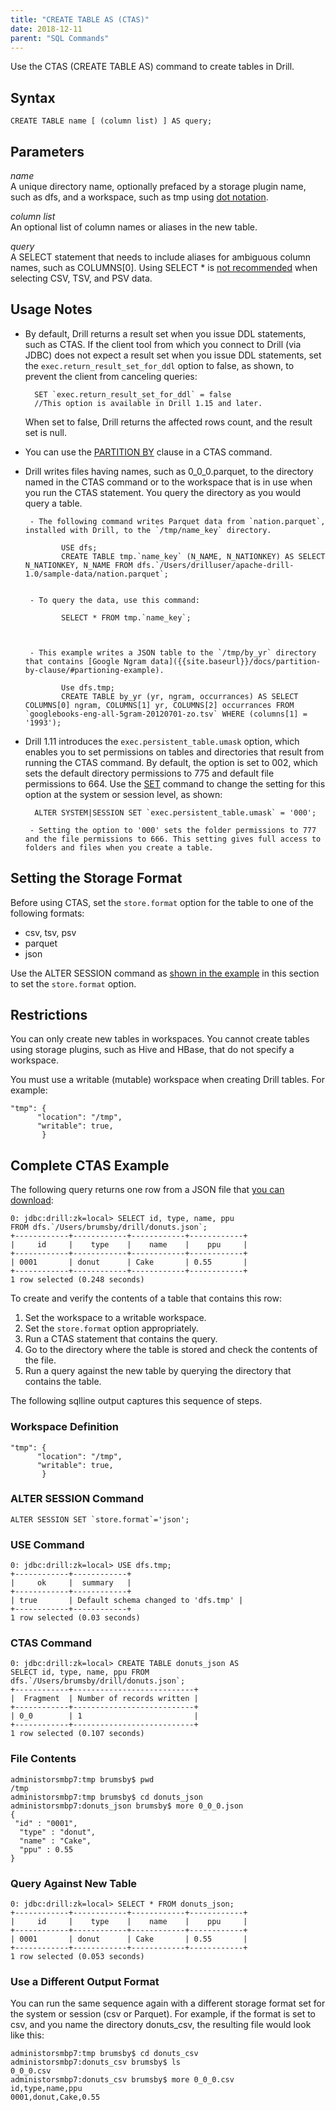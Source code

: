 ```yaml
---
title: "CREATE TABLE AS (CTAS)"
date: 2018-12-11
parent: "SQL Commands"
---
```

Use the CTAS (CREATE TABLE AS) command to create tables in Drill.

## Syntax

    CREATE TABLE name [ (column list) ] AS query;  

## Parameters
*name*  
A unique directory name, optionally prefaced by a storage plugin name, such as dfs, and a workspace, such as tmp using [dot notation]({{site.baseurl}}/docs/workspaces).  
  
*column list*  
An optional list of column names or aliases in the new table.  
  
*query*  
A SELECT statement that needs to include aliases for ambiguous column names, such as COLUMNS[0]. Using SELECT * is [not recommended]({{site.baseurl}}/docs/text-files-csv-tsv-psv/#tips-for-performant-querying) when selecting CSV, TSV, and PSV data.  

## Usage Notes  

- By default, Drill returns a result set when you issue DDL statements, such as CTAS. If the client tool from which you connect to Drill (via JDBC) does not expect a result set when you issue DDL statements, set the `exec.return_result_set_for_ddl` option to false, as shown, to prevent the client from canceling queries:  

		SET `exec.return_result_set_for_ddl` = false  
		//This option is available in Drill 1.15 and later.   

	When set to false, Drill returns the affected rows count, and the result set is null.  

- You can use the [PARTITION BY]({{site.baseurl}}/docs/partition-by-clause) clause in a CTAS command.  

- Drill writes files having names, such as 0_0_0.parquet, to the directory named in the CTAS command or to the workspace that is in use when you run the CTAS statement. You query the directory as you would query a table.  

       - The following command writes Parquet data from `nation.parquet`, installed with Drill, to the `/tmp/name_key` directory.

              USE dfs;
              CREATE TABLE tmp.`name_key` (N_NAME, N_NATIONKEY) AS SELECT N_NATIONKEY, N_NAME FROM dfs.`/Users/drilluser/apache-drill-1.0/sample-data/nation.parquet`;  


       - To query the data, use this command:

              SELECT * FROM tmp.`name_key`;



       - This example writes a JSON table to the `/tmp/by_yr` directory that contains [Google Ngram data]({{site.baseurl}}/docs/partition-by-clause/#partioning-example).

              Use dfs.tmp;
              CREATE TABLE by_yr (yr, ngram, occurrances) AS SELECT COLUMNS[0] ngram, COLUMNS[1] yr, COLUMNS[2] occurrances FROM `googlebooks-eng-all-5gram-20120701-zo.tsv` WHERE (columns[1] = '1993');  

- Drill 1.11 introduces the `exec.persistent_table.umask` option, which enables you to set permissions on tables and directories that result from running the CTAS command. By default, the option is set to 002, which sets the default directory permissions to 775 and default file permissions to 664. Use the [SET]({{site.baseurl}}/docs/set/) command to change the setting for this option at the system or session level, as shown:  

        ALTER SYSTEM|SESSION SET `exec.persistent_table.umask` = '000';  

       - Setting the option to '000' sets the folder permissions to 777 and the file permissions to 666. This setting gives full access to folders and files when you create a table.   

## Setting the Storage Format

Before using CTAS, set the `store.format` option for the table to one of the following formats:

  * csv, tsv, psv
  * parquet
  * json

Use the ALTER SESSION command as [shown in the example]({{site.baseurl}}/docs/create-table-as-ctas/#alter-session-command) in this section to set the `store.format` option.

## Restrictions

You can only create new tables in workspaces. You cannot create tables using
storage plugins, such as Hive and HBase, that do not specify a workspace.

You must use a writable (mutable) workspace when creating Drill tables. For
example:

	"tmp": {
	      "location": "/tmp",
	      "writable": true,
	       }

## Complete CTAS Example

The following query returns one row from a JSON file that [you can download]({{site.baseurl}}/docs/sample-data-donuts):

	0: jdbc:drill:zk=local> SELECT id, type, name, ppu
	FROM dfs.`/Users/brumsby/drill/donuts.json`;
	+------------+------------+------------+------------+
	|     id     |    type    |    name    |    ppu     |
	+------------+------------+------------+------------+
	| 0001       | donut      | Cake       | 0.55       |
	+------------+------------+------------+------------+
	1 row selected (0.248 seconds)

To create and verify the contents of a table that contains this row:

  1. Set the workspace to a writable workspace.
  2. Set the `store.format` option appropriately.
  3. Run a CTAS statement that contains the query.
  4. Go to the directory where the table is stored and check the contents of the file.
  5. Run a query against the new table by querying the directory that contains the table.

The following sqlline output captures this sequence of steps.

### Workspace Definition

	"tmp": {
	      "location": "/tmp",
	      "writable": true,
	       }

### ALTER SESSION Command

    ALTER SESSION SET `store.format`='json';

### USE Command

	0: jdbc:drill:zk=local> USE dfs.tmp;
	+------------+------------+
	|     ok     |  summary   |
	+------------+------------+
	| true       | Default schema changed to 'dfs.tmp' |
	+------------+------------+
	1 row selected (0.03 seconds)

### CTAS Command

	0: jdbc:drill:zk=local> CREATE TABLE donuts_json AS
	SELECT id, type, name, ppu FROM dfs.`/Users/brumsby/drill/donuts.json`;
	+------------+---------------------------+
	|  Fragment  | Number of records written |
	+------------+---------------------------+
	| 0_0        | 1                         |
	+------------+---------------------------+
	1 row selected (0.107 seconds)

### File Contents

	administorsmbp7:tmp brumsby$ pwd
	/tmp
	administorsmbp7:tmp brumsby$ cd donuts_json
	administorsmbp7:donuts_json brumsby$ more 0_0_0.json
	{
	 "id" : "0001",
	  "type" : "donut",
	  "name" : "Cake",
	  "ppu" : 0.55
	}

### Query Against New Table

	0: jdbc:drill:zk=local> SELECT * FROM donuts_json;
	+------------+------------+------------+------------+
	|     id     |    type    |    name    |    ppu     |
	+------------+------------+------------+------------+
	| 0001       | donut      | Cake       | 0.55       |
	+------------+------------+------------+------------+
	1 row selected (0.053 seconds)

### Use a Different Output Format

You can run the same sequence again with a different storage format set for
the system or session (csv or Parquet). For example, if the format is set to
csv, and you name the directory donuts_csv, the resulting file would look like
this:

	administorsmbp7:tmp brumsby$ cd donuts_csv
	administorsmbp7:donuts_csv brumsby$ ls
	0_0_0.csv
	administorsmbp7:donuts_csv brumsby$ more 0_0_0.csv
	id,type,name,ppu
	0001,donut,Cake,0.55

